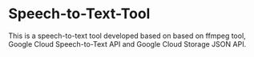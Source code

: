 # Speech-to-Text-Tool
This is a speech-to-text tool developed based on based on ffmpeg tool, Google Cloud Speech-to-Text API and Google Cloud Storage JSON API.
